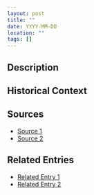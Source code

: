 ```yaml
---
layout: post
title: ""
date: YYYY-MM-DD
location: ""
tags: []
---
```


## Description


## Historical Context


## Sources

- [Source 1](url)
- [Source 2](url)

## Related Entries

- [Related Entry 1](url)
- [Related Entry 2](url)
